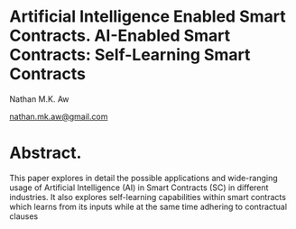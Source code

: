 # Artificial Intelligence Enabled Smart Contracts. AI-Enabled Smart Contracts: Self-Learning Smart Contracts 
Nathan M.K. Aw 

nathan.mk.aw@gmail.com

# Abstract.
This paper explores in detail the possible applications and wide-ranging usage of Artificial Intelligence (AI) in Smart Contracts (SC) in different industries. It also explores self-learning capabilities within smart contracts which learns from its inputs while at the same time adhering to contractual clauses 


